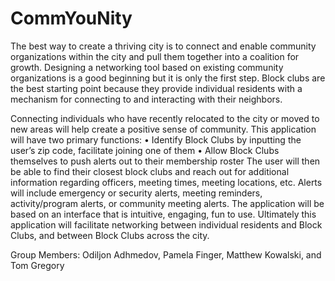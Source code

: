 CommYouNity
===========
The best way to create a thriving city is to connect and enable community organizations within the city and pull them together into a coalition for growth. Designing a networking tool based on existing community organizations is a good beginning but it is only the first step. Block clubs are the best starting point because they provide individual residents with a mechanism for connecting to and interacting with their neighbors. 

Connecting individuals who have recently relocated to the city or moved to new areas will help create a positive sense of community. This application will have two primary functions: 
•	Identify Block Clubs by inputting the user’s zip code, facilitate joining one of them
•	Allow Block Clubs themselves to push alerts out to their membership roster
The user will then be able to find their closest block clubs and reach out for additional information regarding officers, meeting times, meeting locations, etc. Alerts will include emergency or security alerts, meeting reminders, activity/program alerts, or community meeting alerts. The application will be based on an interface that is intuitive, engaging, fun to use. Ultimately this application will facilitate networking between individual residents and Block Clubs, and between Block Clubs across the city.

Group Members: Odiljon Adhmedov, Pamela Finger, Matthew Kowalski, and Tom Gregory
